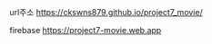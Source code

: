 url주소     https://ckswns879.github.io/project7_movie/  




firebase    https://project7-movie.web.app
